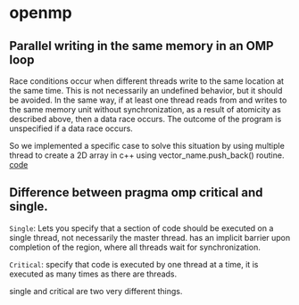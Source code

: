 # openmp

## Parallel writing in the same memory in an OMP loop 

Race conditions occur when different threads write to the same location at the same time. This is not necessarily an undefined behavior, but it should be avoided.
In the same way, if at least one thread reads from and writes to the same memory unit without synchronization, as a result of atomicity as described above, then a data race occurs. The outcome of the program is unspecified if a data race occurs.

So we implemented a specific case to solve this situation by using multiple thread to create a 2D array in c++ using vector_name.push_back() routine. [code](https://github.com/B23579/openmp/blob/main/write_on_same_memory_with_Nthread.cpp) 

## Difference between pragma omp critical and single. 

`Single`: Lets you specify that a section of code should be executed on a single thread, not necessarily the master thread.
has an implicit barrier upon completion of the region, where all threads wait for synchronization.


`Critical`: specify that code is executed by one thread at a time, it is executed as many times as there are threads.



single and critical are two very different things. 

